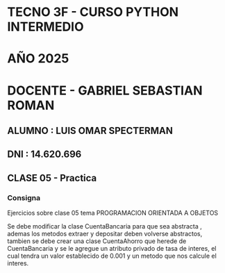 #  TECNO 3F - CURSO PYTHON INTERMEDIO
#  AÑO 2025
#  DOCENTE  -  GABRIEL SEBASTIAN ROMAN

## ALUMNO : LUIS OMAR SPECTERMAN     

## DNI :  14.620.696

## CLASE 05 - Practica

### Consigna
Ejercicios sobre clase 05 tema PROGRAMACION ORIENTADA A OBJETOS

Se debe modificar la clase CuentaBancaria para que sea abstracta , ademas
los metodos extraer y depositar deben volverse abstractos, tambien se debe
crear una clase CuentaAhorro que herede de CuentaBancaria y se le
agregue un atributo privado de tasa de interes, el cual tendra un valor
establecido de 0.001 y un metodo que nos calcule el interes.

